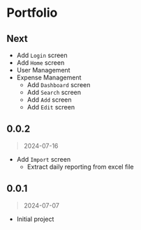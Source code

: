 # Portfolio

## Next

- Add `Login` screen
- Add `Home` screen
- User Management
- Expense Management
  - Add `Dashboard` screen
  - Add `Search` screen
  - Add `Add` screen
  - Add `Edit` screen

## 0.0.2
> 2024-07-16

- Add `Import` screen
  - Extract daily reporting from excel file

## 0.0.1
> 2024-07-07

- Initial project